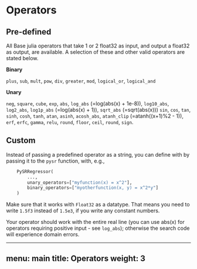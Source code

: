 # Operators

## Pre-defined

All Base julia operators that take 1 or 2 float32 as input,
and output a float32 as output, are available. A selection
of these and other valid operators are stated below.

**Binary**

`plus`, `sub`, `mult`, `pow`, `div`, `greater`, `mod`, `logical_or`,
`logical_and`

**Unary**

`neg`,
`square`,
`cube`,
`exp`,
`abs`,
`log_abs` (=log(abs(x) + 1e-8)),
`log10_abs`,
`log2_abs`,
`log1p_abs` (=log(abs(x) + 1)),
`sqrt_abs` (=sqrt(abs(x)))
`sin`,
`cos`,
`tan`,
`sinh`,
`cosh`,
`tanh`,
`atan`,
`asinh`,
`acosh_abs`,
`atanh_clip` (=atanh((x+1)%2 - 1)),
`erf`,
`erfc`,
`gamma`,
`relu`,
`round`,
`floor`,
`ceil`,
`round`,
`sign`.

## Custom

Instead of passing a predefined operator as a string,
you can define with by passing it to the `pysr` function, with, e.g.,

```python
    PySRRegressor(
        ...,
        unary_operators=["myfunction(x) = x^2"],
        binary_operators=["myotherfunction(x, y) = x^2*y"]
    )
```


Make sure that it works with
`Float32` as a datatype. That means you need to write `1.5f3`
instead of `1.5e3`, if you write any constant numbers.

Your operator should work with the entire real line (you can use
abs(x) for operators requiring positive input - see `log_abs`); otherwise
the search code will experience domain errors.


---
menu: main
title: Operators
weight: 3
---

